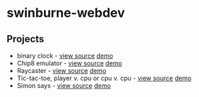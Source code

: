 # swinburne-webdev

## Projects

- binary clock - [view source](https://github.com/nvella/swinburne-webdev/blob/master/20180913/bclock.html) [demo](https://nxk.io/swinburne-webdev/20180913/bclock.html)
- Chip8 emulator - [view source](https://github.com/nvella/swinburne-webdev/tree/master/chip8) [demo](https://nxk.io/swinburne-webdev/chip8/index.html)
- Raycaster - [view source](https://github.com/nvella/swinburne-webdev/tree/master/raycast) [demo](https://nxk.io/swinburne-webdev/raycast/index.html)
- Tic-tac-toe, player v. cpu or cpu v. cpu - [view source](https://github.com/nvella/swinburne-webdev/tree/master/20190122) [demo](https://nxk.io/swinburne-webdev/20190122/tictactoe.html)
- Simon says - [view source](https://github.com/nvella/swinburne-webdev/tree/master/SimonSays) [demo](https://nxk.io/swinburne-webdev/SimonSays/SimonSays.html)
